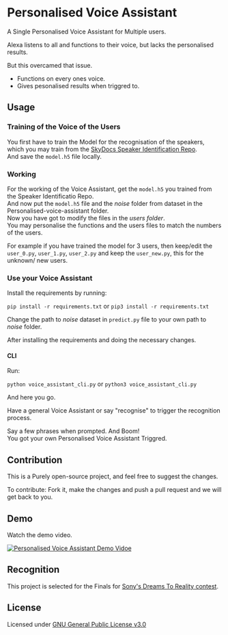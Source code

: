 # Personalised Voice Assistant

A Single Personalised Voice Assistant for Multiple users.<br>

Alexa listens to all and functions to their voice, but lacks the personalised results.<br>

But this overcamed that issue.
 -  Functions on every ones voice. 	
 -  Gives pesonalised results when triggred to.

## Usage

### Training of the Voice of the Users

You first have to train the Model for the recognisation of the speakers, which you may train from the [SkyDocs Speaker Identification Repo](https://github.com/SkyDocs/speaker-identification).<br>
And save the `model.h5` file locally.

### Working

For the working of the Voice Assistant, get the `model.h5`  you trained from the Speaker Identificatio Repo. <br>
And now put the `model.h5` file and the *noise* folder from dataset in the Personalised-voice-assistant folder. <br>
Now you have got to modify the files in the *users folder*.<br>
You may personalise the functions and the users files to match the numbers of the users.<br>

For example if you have trained the model for 3 users, then keep/edit the `user_0.py`, `user_1.py`, `user_2.py` and keep the `user_new.py`, this for the unknown/ new users.<br>

### Use your Voice Assistant

Install the requirements by running:

`pip install -r requirements.txt` or `pip3 install -r requirements.txt`

Change the path to *noise* dataset in `predict.py` file to your own path to *noise* folder.

After installing the requirements and doing the necessary changes. 

#### CLI

Run:

`python voice_assistant_cli.py` or `python3 voice_assistant_cli.py` <br>

And here you go. <br>

Have a general Voice Assistant or say "recognise" to trigger the recognition process. <br>

Say a few phrases when prompted. And Boom! <br>
You got your own Personalised Voice Assistant Triggred.

## Contribution

This is a Purely open-source project, and feel free to suggest the changes.<br>

To contribute: Fork it, make the changes and push a pull request and we will get back to you.

## Demo

Watch the demo video.

[![Personalised Voice Assistant Demo Vidoe](https://img.youtube.com/vi/n09Z1OQzUiA/0.jpg)](https://www.youtube.com/watch?v=n09Z1OQzUiA)

## Recognition

This project is selected for the Finals for [Sony's Dreams To Reality contest](https://www.linkedin.com/feed/update/urn:li:activity:6869484493208608768/). 


## License

Licensed under [GNU General Public License v3.0](https://github.com/SkyDocs/personalised-voice-assistant/blob/master/LICENSE)
